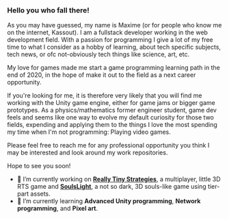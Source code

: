 ### Hello you who fall there!

As you may have guessed, my name is Maxime (or for people who know me on the internet, Kassout). 
I am a fullstack developer working in the web development field. 
With a passion for programming I give a lot of my free time to what I consider as a hobby of learning, 
about tech specific subjects, tech news, or ofc not-obviously tech things like science, art, etc.

My love for games made me start a game programming learning path in the end of 2020, 
in the hope of make it out to the field as a next career opportunity.

If you're looking for me, it is therefore very likely that you will find me working with the Unity game engine, 
either for game jams or bigger game prototypes. As a physics/mathematics former engineer student, 
game dev feels and seems like one way to evolve my default curiosity for those two fields, 
expending and applying them to the things I love the most spending my time when I'm not programming: Playing video games.

Please feel free to reach me for any professional opportunity you think I may be interested and look around my work repositories.

Hope to see you soon!

- 🔭 I’m currently working on [<b>Really Tiny Strategies</b>](https://github.com/Kassout/unityProject_ReallyTinyStrategies_Scripts), a multiplayer, little 3D RTS game and [<b>SoulsLight</b>](https://github.com/Kassout/unityProject_SoulsLight_Scripts), a not so dark, 3D souls-like game using tier-part assets.
- 🌱 I’m currently learning <b>Advanced Unity programming</b>, <b>Network programming</b>, and <b>Pixel art</b>.
